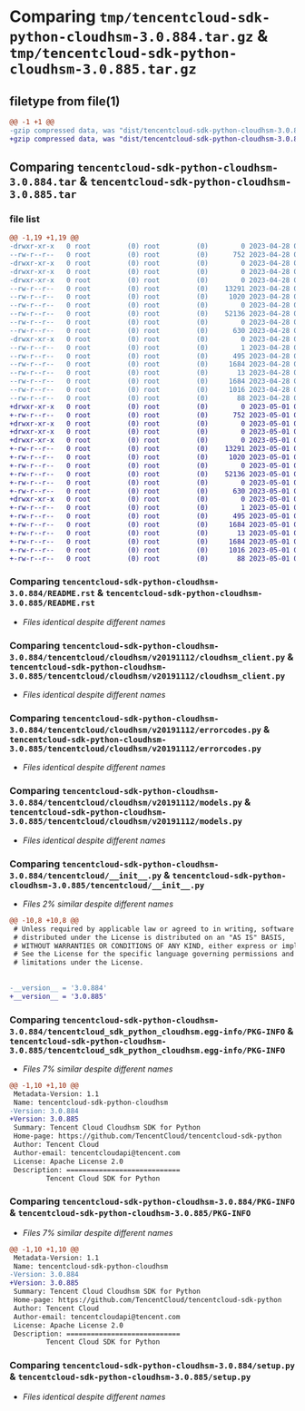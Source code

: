 # Comparing `tmp/tencentcloud-sdk-python-cloudhsm-3.0.884.tar.gz` & `tmp/tencentcloud-sdk-python-cloudhsm-3.0.885.tar.gz`

## filetype from file(1)

```diff
@@ -1 +1 @@
-gzip compressed data, was "dist/tencentcloud-sdk-python-cloudhsm-3.0.884.tar", last modified: Fri Apr 28 02:09:19 2023, max compression
+gzip compressed data, was "dist/tencentcloud-sdk-python-cloudhsm-3.0.885.tar", last modified: Mon May  1 00:32:47 2023, max compression
```

## Comparing `tencentcloud-sdk-python-cloudhsm-3.0.884.tar` & `tencentcloud-sdk-python-cloudhsm-3.0.885.tar`

### file list

```diff
@@ -1,19 +1,19 @@
-drwxr-xr-x   0 root         (0) root         (0)        0 2023-04-28 02:09:19.000000 tencentcloud-sdk-python-cloudhsm-3.0.884/
--rw-r--r--   0 root         (0) root         (0)      752 2023-04-28 02:09:19.000000 tencentcloud-sdk-python-cloudhsm-3.0.884/README.rst
-drwxr-xr-x   0 root         (0) root         (0)        0 2023-04-28 02:09:19.000000 tencentcloud-sdk-python-cloudhsm-3.0.884/tencentcloud/
-drwxr-xr-x   0 root         (0) root         (0)        0 2023-04-28 02:09:19.000000 tencentcloud-sdk-python-cloudhsm-3.0.884/tencentcloud/cloudhsm/
-drwxr-xr-x   0 root         (0) root         (0)        0 2023-04-28 02:09:19.000000 tencentcloud-sdk-python-cloudhsm-3.0.884/tencentcloud/cloudhsm/v20191112/
--rw-r--r--   0 root         (0) root         (0)    13291 2023-04-28 02:09:19.000000 tencentcloud-sdk-python-cloudhsm-3.0.884/tencentcloud/cloudhsm/v20191112/cloudhsm_client.py
--rw-r--r--   0 root         (0) root         (0)     1020 2023-04-28 02:09:19.000000 tencentcloud-sdk-python-cloudhsm-3.0.884/tencentcloud/cloudhsm/v20191112/errorcodes.py
--rw-r--r--   0 root         (0) root         (0)        0 2023-04-28 02:09:19.000000 tencentcloud-sdk-python-cloudhsm-3.0.884/tencentcloud/cloudhsm/v20191112/__init__.py
--rw-r--r--   0 root         (0) root         (0)    52136 2023-04-28 02:09:19.000000 tencentcloud-sdk-python-cloudhsm-3.0.884/tencentcloud/cloudhsm/v20191112/models.py
--rw-r--r--   0 root         (0) root         (0)        0 2023-04-28 02:09:19.000000 tencentcloud-sdk-python-cloudhsm-3.0.884/tencentcloud/cloudhsm/__init__.py
--rw-r--r--   0 root         (0) root         (0)      630 2023-04-28 02:09:19.000000 tencentcloud-sdk-python-cloudhsm-3.0.884/tencentcloud/__init__.py
-drwxr-xr-x   0 root         (0) root         (0)        0 2023-04-28 02:09:19.000000 tencentcloud-sdk-python-cloudhsm-3.0.884/tencentcloud_sdk_python_cloudhsm.egg-info/
--rw-r--r--   0 root         (0) root         (0)        1 2023-04-28 02:09:19.000000 tencentcloud-sdk-python-cloudhsm-3.0.884/tencentcloud_sdk_python_cloudhsm.egg-info/dependency_links.txt
--rw-r--r--   0 root         (0) root         (0)      495 2023-04-28 02:09:19.000000 tencentcloud-sdk-python-cloudhsm-3.0.884/tencentcloud_sdk_python_cloudhsm.egg-info/SOURCES.txt
--rw-r--r--   0 root         (0) root         (0)     1684 2023-04-28 02:09:19.000000 tencentcloud-sdk-python-cloudhsm-3.0.884/tencentcloud_sdk_python_cloudhsm.egg-info/PKG-INFO
--rw-r--r--   0 root         (0) root         (0)       13 2023-04-28 02:09:19.000000 tencentcloud-sdk-python-cloudhsm-3.0.884/tencentcloud_sdk_python_cloudhsm.egg-info/top_level.txt
--rw-r--r--   0 root         (0) root         (0)     1684 2023-04-28 02:09:19.000000 tencentcloud-sdk-python-cloudhsm-3.0.884/PKG-INFO
--rw-r--r--   0 root         (0) root         (0)     1016 2023-04-28 02:09:19.000000 tencentcloud-sdk-python-cloudhsm-3.0.884/setup.py
--rw-r--r--   0 root         (0) root         (0)       88 2023-04-28 02:09:19.000000 tencentcloud-sdk-python-cloudhsm-3.0.884/setup.cfg
+drwxr-xr-x   0 root         (0) root         (0)        0 2023-05-01 00:32:47.000000 tencentcloud-sdk-python-cloudhsm-3.0.885/
+-rw-r--r--   0 root         (0) root         (0)      752 2023-05-01 00:32:47.000000 tencentcloud-sdk-python-cloudhsm-3.0.885/README.rst
+drwxr-xr-x   0 root         (0) root         (0)        0 2023-05-01 00:32:47.000000 tencentcloud-sdk-python-cloudhsm-3.0.885/tencentcloud/
+drwxr-xr-x   0 root         (0) root         (0)        0 2023-05-01 00:32:47.000000 tencentcloud-sdk-python-cloudhsm-3.0.885/tencentcloud/cloudhsm/
+drwxr-xr-x   0 root         (0) root         (0)        0 2023-05-01 00:32:47.000000 tencentcloud-sdk-python-cloudhsm-3.0.885/tencentcloud/cloudhsm/v20191112/
+-rw-r--r--   0 root         (0) root         (0)    13291 2023-05-01 00:32:47.000000 tencentcloud-sdk-python-cloudhsm-3.0.885/tencentcloud/cloudhsm/v20191112/cloudhsm_client.py
+-rw-r--r--   0 root         (0) root         (0)     1020 2023-05-01 00:32:47.000000 tencentcloud-sdk-python-cloudhsm-3.0.885/tencentcloud/cloudhsm/v20191112/errorcodes.py
+-rw-r--r--   0 root         (0) root         (0)        0 2023-05-01 00:32:47.000000 tencentcloud-sdk-python-cloudhsm-3.0.885/tencentcloud/cloudhsm/v20191112/__init__.py
+-rw-r--r--   0 root         (0) root         (0)    52136 2023-05-01 00:32:47.000000 tencentcloud-sdk-python-cloudhsm-3.0.885/tencentcloud/cloudhsm/v20191112/models.py
+-rw-r--r--   0 root         (0) root         (0)        0 2023-05-01 00:32:47.000000 tencentcloud-sdk-python-cloudhsm-3.0.885/tencentcloud/cloudhsm/__init__.py
+-rw-r--r--   0 root         (0) root         (0)      630 2023-05-01 00:32:47.000000 tencentcloud-sdk-python-cloudhsm-3.0.885/tencentcloud/__init__.py
+drwxr-xr-x   0 root         (0) root         (0)        0 2023-05-01 00:32:47.000000 tencentcloud-sdk-python-cloudhsm-3.0.885/tencentcloud_sdk_python_cloudhsm.egg-info/
+-rw-r--r--   0 root         (0) root         (0)        1 2023-05-01 00:32:47.000000 tencentcloud-sdk-python-cloudhsm-3.0.885/tencentcloud_sdk_python_cloudhsm.egg-info/dependency_links.txt
+-rw-r--r--   0 root         (0) root         (0)      495 2023-05-01 00:32:47.000000 tencentcloud-sdk-python-cloudhsm-3.0.885/tencentcloud_sdk_python_cloudhsm.egg-info/SOURCES.txt
+-rw-r--r--   0 root         (0) root         (0)     1684 2023-05-01 00:32:47.000000 tencentcloud-sdk-python-cloudhsm-3.0.885/tencentcloud_sdk_python_cloudhsm.egg-info/PKG-INFO
+-rw-r--r--   0 root         (0) root         (0)       13 2023-05-01 00:32:47.000000 tencentcloud-sdk-python-cloudhsm-3.0.885/tencentcloud_sdk_python_cloudhsm.egg-info/top_level.txt
+-rw-r--r--   0 root         (0) root         (0)     1684 2023-05-01 00:32:47.000000 tencentcloud-sdk-python-cloudhsm-3.0.885/PKG-INFO
+-rw-r--r--   0 root         (0) root         (0)     1016 2023-05-01 00:32:47.000000 tencentcloud-sdk-python-cloudhsm-3.0.885/setup.py
+-rw-r--r--   0 root         (0) root         (0)       88 2023-05-01 00:32:47.000000 tencentcloud-sdk-python-cloudhsm-3.0.885/setup.cfg
```

### Comparing `tencentcloud-sdk-python-cloudhsm-3.0.884/README.rst` & `tencentcloud-sdk-python-cloudhsm-3.0.885/README.rst`

 * *Files identical despite different names*

### Comparing `tencentcloud-sdk-python-cloudhsm-3.0.884/tencentcloud/cloudhsm/v20191112/cloudhsm_client.py` & `tencentcloud-sdk-python-cloudhsm-3.0.885/tencentcloud/cloudhsm/v20191112/cloudhsm_client.py`

 * *Files identical despite different names*

### Comparing `tencentcloud-sdk-python-cloudhsm-3.0.884/tencentcloud/cloudhsm/v20191112/errorcodes.py` & `tencentcloud-sdk-python-cloudhsm-3.0.885/tencentcloud/cloudhsm/v20191112/errorcodes.py`

 * *Files identical despite different names*

### Comparing `tencentcloud-sdk-python-cloudhsm-3.0.884/tencentcloud/cloudhsm/v20191112/models.py` & `tencentcloud-sdk-python-cloudhsm-3.0.885/tencentcloud/cloudhsm/v20191112/models.py`

 * *Files identical despite different names*

### Comparing `tencentcloud-sdk-python-cloudhsm-3.0.884/tencentcloud/__init__.py` & `tencentcloud-sdk-python-cloudhsm-3.0.885/tencentcloud/__init__.py`

 * *Files 2% similar despite different names*

```diff
@@ -10,8 +10,8 @@
 # Unless required by applicable law or agreed to in writing, software
 # distributed under the License is distributed on an "AS IS" BASIS,
 # WITHOUT WARRANTIES OR CONDITIONS OF ANY KIND, either express or implied.
 # See the License for the specific language governing permissions and
 # limitations under the License.
 
 
-__version__ = '3.0.884'
+__version__ = '3.0.885'
```

### Comparing `tencentcloud-sdk-python-cloudhsm-3.0.884/tencentcloud_sdk_python_cloudhsm.egg-info/PKG-INFO` & `tencentcloud-sdk-python-cloudhsm-3.0.885/tencentcloud_sdk_python_cloudhsm.egg-info/PKG-INFO`

 * *Files 7% similar despite different names*

```diff
@@ -1,10 +1,10 @@
 Metadata-Version: 1.1
 Name: tencentcloud-sdk-python-cloudhsm
-Version: 3.0.884
+Version: 3.0.885
 Summary: Tencent Cloud Cloudhsm SDK for Python
 Home-page: https://github.com/TencentCloud/tencentcloud-sdk-python
 Author: Tencent Cloud
 Author-email: tencentcloudapi@tencent.com
 License: Apache License 2.0
 Description: ============================
         Tencent Cloud SDK for Python
```

### Comparing `tencentcloud-sdk-python-cloudhsm-3.0.884/PKG-INFO` & `tencentcloud-sdk-python-cloudhsm-3.0.885/PKG-INFO`

 * *Files 7% similar despite different names*

```diff
@@ -1,10 +1,10 @@
 Metadata-Version: 1.1
 Name: tencentcloud-sdk-python-cloudhsm
-Version: 3.0.884
+Version: 3.0.885
 Summary: Tencent Cloud Cloudhsm SDK for Python
 Home-page: https://github.com/TencentCloud/tencentcloud-sdk-python
 Author: Tencent Cloud
 Author-email: tencentcloudapi@tencent.com
 License: Apache License 2.0
 Description: ============================
         Tencent Cloud SDK for Python
```

### Comparing `tencentcloud-sdk-python-cloudhsm-3.0.884/setup.py` & `tencentcloud-sdk-python-cloudhsm-3.0.885/setup.py`

 * *Files identical despite different names*

